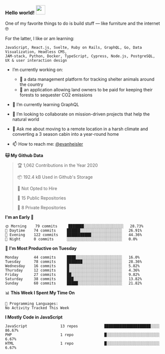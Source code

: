 ### Hello world! <img src="https://media.giphy.com/media/hvRJCLFzcasrR4ia7z/giphy.gif" width="30px">

One of my favorite things to do is build stuff — like furniture and the internet 🤓

For the latter, I like or am learning:

```text
JavaScript, React.js, Svelte, Ruby on Rails, GraphQL, Go, Data Visualization, Headless CMS, 
JAM-stack, Python, Docker, TypeScript, Cypress, Node.js, PostgreSQL, UX & user interaction design
```

- I’m currently working on:
  - 🐶  a data management platform for tracking shelter animals around the country 
  - 🌳  an application allowing land owners to be paid for keeping their forests to sequester CO2 emissions


- 🌱  I’m currently learning GraphQL
- 👯  I’m looking to collaborate on mission-driven projects that help the natural world
- 💬  Ask me about moving to a remote location in a harsh climate and converting a 3 season cabin into a year-round home
- 📫  How to reach me: [@evanheisler](https://twitter.com/evanheisler)

<!--START_SECTION:waka-->
**🐱 My Github Data** 

> 🏆 1,062 Contributions in the Year 2020
 > 
> 📦 192.4 kB Used in Github's Storage 
 > 
> 🚫 Not Opted to Hire
 > 
> 📜 15 Public Repositories
 > 
> 🔑 8 Private Repositories 

**I'm an Early 🐤** 

```text
🌞 Morning    79 commits     ███████░░░░░░░░░░░░░░░░░░   28.73% 
🌆 Daytime    74 commits     ██████░░░░░░░░░░░░░░░░░░░   26.91% 
🌃 Evening    122 commits    ███████████░░░░░░░░░░░░░░   44.36% 
🌙 Night      0 commits      ░░░░░░░░░░░░░░░░░░░░░░░░░   0.0%

```
📅 **I'm Most Productive on Tuesday** 

```text
Monday       44 commits     ████░░░░░░░░░░░░░░░░░░░░░   16.0% 
Tuesday      78 commits     ███████░░░░░░░░░░░░░░░░░░   28.36% 
Wednesday    16 commits     █░░░░░░░░░░░░░░░░░░░░░░░░   5.82% 
Thursday     12 commits     █░░░░░░░░░░░░░░░░░░░░░░░░   4.36% 
Friday       27 commits     ██░░░░░░░░░░░░░░░░░░░░░░░   9.82% 
Saturday     38 commits     ███░░░░░░░░░░░░░░░░░░░░░░   13.82% 
Sunday       60 commits     █████░░░░░░░░░░░░░░░░░░░░   21.82%

```


📊 **This Week I Spent My Time On** 

```text
💬 Programming Languages: 
No Activity Tracked This Week

```

**I Mostly Code in JavaScript** 

```text
JavaScript               13 repos            █████████████████████░░░░   86.67% 
PHP                      1 repo              █░░░░░░░░░░░░░░░░░░░░░░░░   6.67% 
HTML                     1 repo              █░░░░░░░░░░░░░░░░░░░░░░░░   6.67%

```



<!--END_SECTION:waka-->

